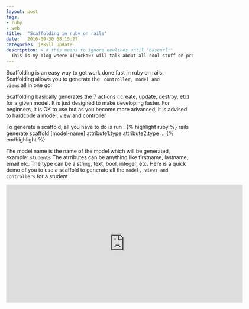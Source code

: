 ```yaml
---
layout: post
tags:
- ruby
- web
title:  "Scaffolding in ruby on rails"
date:   2016-09-30 08:15:27
categories: jekyll update
description: > # this means to ignore newlines until "baseurl:"
  This is my blog where I(rocka0) will talk about all cool stuff on programming
---
```


Scaffolding is an easy way to get work done fast in ruby on rails. Scaffolding allows you to generate the <code> controller, model and views</code> all in one go.

Scaffolding basically generates the 7 actions ( create, update, destroy, etc) for a given model. It is just designed to make developing faster.
For beginners, it is OK to use but as you become more advanced, it is advised to hardcode a model, view and controller 

To generate a scaffold, all you have to do is run :
{% highlight ruby %}
rails generate scaffold [model-name] attribute1:type attribute2:type ...
{% endhighlight %}

The model name is the name of the model which will be generated, example: <code>students</code>
The atrributes can be anything like firstname, lastname, email etc.
The type can be a string, text, bool, integer, etc.
Here is a quick demo of you to use a scaffold to generate all the <code>model, views and controllers</code> for a student

<iframe src="http://showterm.io/53492b2f9b066afc3d634#fast" width="640" height="320" frameborder="0">  </iframe>
